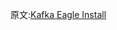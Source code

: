 


















原文:[Kafka Eagle Install](https://docs.kafka-eagle.org/2.env-and-install/2.installing)
